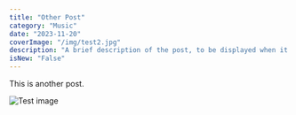 ```yaml
---
title: "Other Post"
category: "Music"
date: "2023-11-20"
coverImage: "/img/test2.jpg"
description: "A brief description of the post, to be displayed when it is previewed. Shouldn't be more than a couple of sentences."
isNew: "False"
---
```


This is another post.

![Test image](/img/test_img.png)
